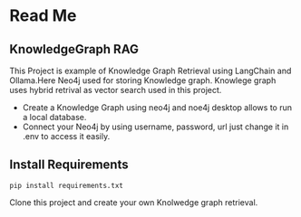 # **Read Me**

## KnowledgeGraph RAG 

This Project is example of Knowledge Graph Retrieval using LangChain and Ollama.Here Neo4j used for storing Knowledge graph.
Knowlege graph uses hybrid retrival as vector search used in this project.


* Create a Knowledge Graph using neo4j and noe4j desktop allows to run a local database.
* Connect your Neo4j by using username, password, url just change it in .env to access it easily.

## Install Requirements
```
pip install requirements.txt 
```
Clone this project and create your own Knolwedge graph retrieval.
